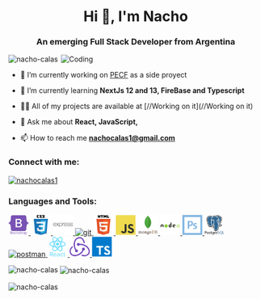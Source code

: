 <h1 align="center">Hi 👋, I'm Nacho</h1>
<h3 align="center">An emerging Full Stack Developer from Argentina</h3>
<img align="right" alt="Coding" width="400" src="[https://tenor.com/es/ver/jim-carrey-chat-customer-service-typing-coffee-gif-10140422](https://media.tenor.com/GfSX-u7VGM4AAAAC/coding.gif)">

<p align="left"> <img src="https://komarev.com/ghpvc/?username=nacho-calas&label=Profile%20views&color=0e75b6&style=flat" alt="nacho-calas" /> </p>

- 🔭 I’m currently working on [PECF](https://github.com/PECF/PECF_FRONTEND) as a side proyect

- 🌱 I’m currently learning **NextJs 12 and 13, FireBase and Typescript**

- 👨‍💻 All of my projects are available at [//Working on it](//Working on it)

- 💬 Ask me about **React, JavaScript,**

- 📫 How to reach me **nachocalas1@gmail.com**

<h3 align="left">Connect with me:</h3>
<p align="left">
<a href="https://instagram.com/nachocalas1" target="blank"><img align="center" src="https://raw.githubusercontent.com/rahuldkjain/github-profile-readme-generator/master/src/images/icons/Social/instagram.svg" alt="nachocalas1" height="30" width="40" /></a>
</p>

<h3 align="left">Languages and Tools:</h3>
<p align="left"> <a href="https://getbootstrap.com" target="_blank" rel="noreferrer"> <img src="https://raw.githubusercontent.com/devicons/devicon/master/icons/bootstrap/bootstrap-plain-wordmark.svg" alt="bootstrap" width="40" height="40"/> </a> <a href="https://www.w3schools.com/css/" target="_blank" rel="noreferrer"> <img src="https://raw.githubusercontent.com/devicons/devicon/master/icons/css3/css3-original-wordmark.svg" alt="css3" width="40" height="40"/> </a> <a href="https://expressjs.com" target="_blank" rel="noreferrer"> <img src="https://raw.githubusercontent.com/devicons/devicon/master/icons/express/express-original-wordmark.svg" alt="express" width="40" height="40"/> </a> <a href="https://git-scm.com/" target="_blank" rel="noreferrer"> <img src="https://www.vectorlogo.zone/logos/git-scm/git-scm-icon.svg" alt="git" width="40" height="40"/> </a> <a href="https://www.w3.org/html/" target="_blank" rel="noreferrer"> <img src="https://raw.githubusercontent.com/devicons/devicon/master/icons/html5/html5-original-wordmark.svg" alt="html5" width="40" height="40"/> </a> <a href="https://developer.mozilla.org/en-US/docs/Web/JavaScript" target="_blank" rel="noreferrer"> <img src="https://raw.githubusercontent.com/devicons/devicon/master/icons/javascript/javascript-original.svg" alt="javascript" width="40" height="40"/> </a> <a href="https://www.mongodb.com/" target="_blank" rel="noreferrer"> <img src="https://raw.githubusercontent.com/devicons/devicon/master/icons/mongodb/mongodb-original-wordmark.svg" alt="mongodb" width="40" height="40"/> </a> <a href="https://nodejs.org" target="_blank" rel="noreferrer"> <img src="https://raw.githubusercontent.com/devicons/devicon/master/icons/nodejs/nodejs-original-wordmark.svg" alt="nodejs" width="40" height="40"/> </a> <a href="https://www.photoshop.com/en" target="_blank" rel="noreferrer"> <img src="https://raw.githubusercontent.com/devicons/devicon/master/icons/photoshop/photoshop-line.svg" alt="photoshop" width="40" height="40"/> </a> <a href="https://www.postgresql.org" target="_blank" rel="noreferrer"> <img src="https://raw.githubusercontent.com/devicons/devicon/master/icons/postgresql/postgresql-original-wordmark.svg" alt="postgresql" width="40" height="40"/> </a> <a href="https://postman.com" target="_blank" rel="noreferrer"> <img src="https://www.vectorlogo.zone/logos/getpostman/getpostman-icon.svg" alt="postman" width="40" height="40"/> </a> <a href="https://reactjs.org/" target="_blank" rel="noreferrer"> <img src="https://raw.githubusercontent.com/devicons/devicon/master/icons/react/react-original-wordmark.svg" alt="react" width="40" height="40"/> </a> <a href="https://redux.js.org" target="_blank" rel="noreferrer"> <img src="https://raw.githubusercontent.com/devicons/devicon/master/icons/redux/redux-original.svg" alt="redux" width="40" height="40"/> </a> <a href="https://www.typescriptlang.org/" target="_blank" rel="noreferrer"> <img src="https://raw.githubusercontent.com/devicons/devicon/master/icons/typescript/typescript-original.svg" alt="typescript" width="40" height="40"/> </a> </p>

<p><img align="left" src="https://github-readme-stats.vercel.app/api/top-langs?username=nacho-calas&show_icons=true&locale=en&layout=compact" alt="nacho-calas" /></p>

<p>&nbsp;<img align="center" src="https://github-readme-stats.vercel.app/api?username=nacho-calas&show_icons=true&locale=en" alt="nacho-calas" /></p>

<p><img align="center" src="https://github-readme-streak-stats.herokuapp.com/?user=nacho-calas&" alt="nacho-calas" /></p>
